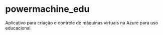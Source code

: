 # powermachine_edu
Aplicativo para criação e controle de máquinas virtuais na Azure para uso educacional
